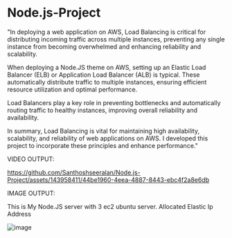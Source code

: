 # Node.js-Project

"In deploying a web application on AWS, Load Balancing is critical for distributing incoming traffic across multiple instances, preventing any single instance from becoming overwhelmed and enhancing reliability and scalability.

When deploying a Node.JS theme on AWS, setting up an Elastic Load Balancer (ELB) or Application Load Balancer (ALB) is typical. These automatically distribute traffic to multiple instances, ensuring efficient resource utilization and optimal performance.

Load Balancers play a key role in preventing bottlenecks and automatically routing traffic to healthy instances, improving overall reliability and availability.

In summary, Load Balancing is vital for maintaining high availability, scalability, and reliability of web applications on AWS. I developed this project to incorporate these principles and enhance performance."

VIDEO OUTPUT:

https://github.com/Santhoshseeralan/Node.js-Project/assets/143958411/44be1960-4eea-4887-8443-ebc4f2a8e6db

IMAGE OUTPUT:

This is My Node.JS server with 3 ec2 ubuntu server. Allocated Elastic Ip Address

![image](https://github.com/Santhoshseeralan/Node.js-Project/assets/143958411/1edc3a2a-9ef0-474e-ba85-4bcc444614ee)



